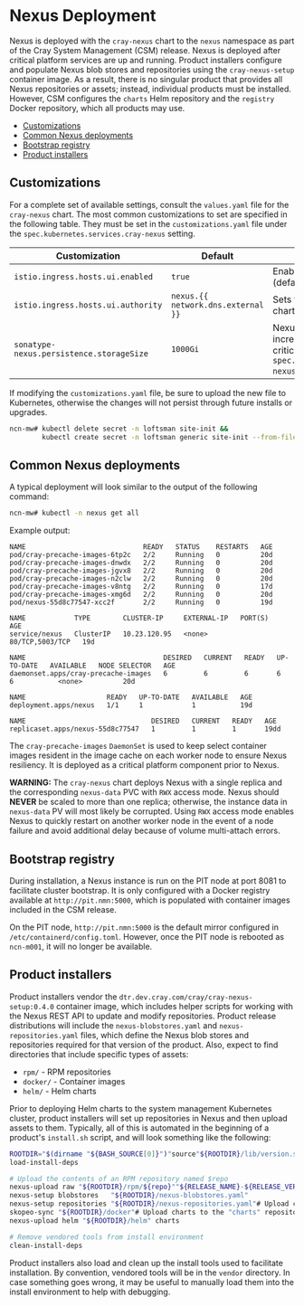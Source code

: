 # Nexus Deployment

Nexus is deployed with the `cray-nexus` chart to the `nexus` namespace as part of the Cray System Management \(CSM\) release. Nexus is deployed
after critical platform services are up and running. Product installers configure and populate Nexus blob stores and repositories using the
`cray-nexus-setup` container image. As a result, there is no singular product that provides all Nexus repositories or assets; instead, individual
products must be installed. However, CSM configures the `charts` Helm repository and the `registry` Docker repository, which all products may use.

- [Customizations](#customizations)
- [Common Nexus deployments](#common-nexus-deployments)
- [Bootstrap registry](#bootstrap-registry)
- [Product installers](#product-installers)

## Customizations

For a complete set of available settings, consult the `values.yaml` file for the `cray-nexus` chart. The most common customizations to set are
specified in the following table. They must be set in the `customizations.yaml` file under the `spec.kubernetes.services.cray-nexus` setting.

|Customization|Default|Description|
|-------------|-------|-----------|
|`istio.ingress.hosts.ui.enabled`|`true`|Enables ingress from the CAN \(default chart value is `false`\)|
|`istio.ingress.hosts.ui.authority`|`nexus.{{ network.dns.external }}`|Sets the CAN hostname \(default chart value is `nexus.local`\)|
|`sonatype-nexus.persistence.storageSize`|`1000Gi`|Nexus storage size, may be increased after installation; critical if `spec.kubernetes.services.cray-nexus-setup.s3.enabled` is `false`|

If modifying the `customizations.yaml` file, be sure to upload the new file to Kubernetes, otherwise the changes will not persist
through future installs or upgrades.

```bash
ncn-mw# kubectl delete secret -n loftsman site-init &&
        kubectl create secret -n loftsman generic site-init --from-file=customizations.yaml
```

## Common Nexus deployments

A typical deployment will look similar to the output of the following command:

```bash
ncn-mw# kubectl -n nexus get all
```

Example output:

```text
NAME                             READY   STATUS    RESTARTS   AGE
pod/cray-precache-images-6tp2c   2/2     Running   0          20d
pod/cray-precache-images-dnwdx   2/2     Running   0          20d
pod/cray-precache-images-jgvx8   2/2     Running   0          20d
pod/cray-precache-images-n2clw   2/2     Running   0          20d
pod/cray-precache-images-v8ntg   2/2     Running   0          17d
pod/cray-precache-images-xmg6d   2/2     Running   0          20d
pod/nexus-55d8c77547-xcc2f       2/2     Running   0          19d

NAME            TYPE        CLUSTER-IP     EXTERNAL-IP   PORT(S)           AGE
service/nexus   ClusterIP   10.23.120.95   <none>        80/TCP,5003/TCP   19d

NAME                                  DESIRED   CURRENT   READY   UP-TO-DATE   AVAILABLE   NODE SELECTOR   AGE
daemonset.apps/cray-precache-images   6         6         6       6            6           <none>          20d

NAME                    READY   UP-TO-DATE   AVAILABLE   AGE
deployment.apps/nexus   1/1     1            1           19d

NAME                               DESIRED   CURRENT   READY   AGE
replicaset.apps/nexus-55d8c77547   1         1         1       19dd
```

The `cray-precache-images` `DaemonSet` is used to keep select container images resident in the image cache on each worker node to ensure Nexus
resiliency. It is deployed as a critical platform component prior to Nexus.

**WARNING:** The `cray-nexus` chart deploys Nexus with a single replica and the corresponding `nexus-data` PVC with `RWX` access mode. Nexus
should **NEVER** be scaled to more than one replica; otherwise, the instance data in `nexus-data` PV will most likely be corrupted. Using `RWX`
access mode enables Nexus to quickly restart on another worker node in the event of a node failure and avoid additional delay because of volume
multi-attach errors.

## Bootstrap registry

During installation, a Nexus instance is run on the PIT node at port 8081 to facilitate cluster bootstrap. It is only configured with a Docker
registry available at `http://pit.nmn:5000`, which is populated with container images included in the CSM release.

On the PIT node, `http://pit.nmn:5000` is the default mirror configured in `/etc/containerd/config.toml`. However, once the PIT node is rebooted as
`ncn-m001`, it will no longer be available.

## Product installers

Product installers vendor the `dtr.dev.cray.com/cray/cray-nexus-setup:0.4.0` container image, which includes helper scripts for working with the Nexus
REST API to update and modify repositories. Product release distributions will include the `nexus-blobstores.yaml` and `nexus-repositories.yaml` files, which
define the Nexus blob stores and repositories required for that version of the product. Also, expect to find directories that include specific types of assets:

- `rpm/` - RPM repositories
- `docker/` - Container images
- `helm/` - Helm charts

Prior to deploying Helm charts to the system management Kubernetes cluster, product installers will set up repositories in Nexus and then upload assets to them.
Typically, all of this is automated in the beginning of a product's `install.sh` script, and will look something like the following:

```bash
ROOTDIR="$(dirname "${BASH_SOURCE[0]}")"source"${ROOTDIR}/lib/version.sh"source"${ROOTDIR}/lib/install.sh"# Load vendored tools into install environment
load-install-deps

# Upload the contents of an RPM repository named $repo
nexus-upload raw "${ROOTDIR}/rpm/${repo}""${RELEASE_NAME}-${RELEASE_VERSION}-${repo}"# Setup Nexus
nexus-setup blobstores   "${ROOTDIR}/nexus-blobstores.yaml"
nexus-setup repositories "${ROOTDIR}/nexus-repositories.yaml"# Upload container images to registry.local
skopeo-sync "${ROOTDIR}/docker"# Upload charts to the "charts" repository
nexus-upload helm "${ROOTDIR}/helm" charts

# Remove vendored tools from install environment
clean-install-deps
```

Product installers also load and clean up the install tools used to facilitate installation. By convention, vendored tools will be in the `vendor` directory.
In case something goes wrong, it may be useful to manually load them into the install environment to help with debugging.
